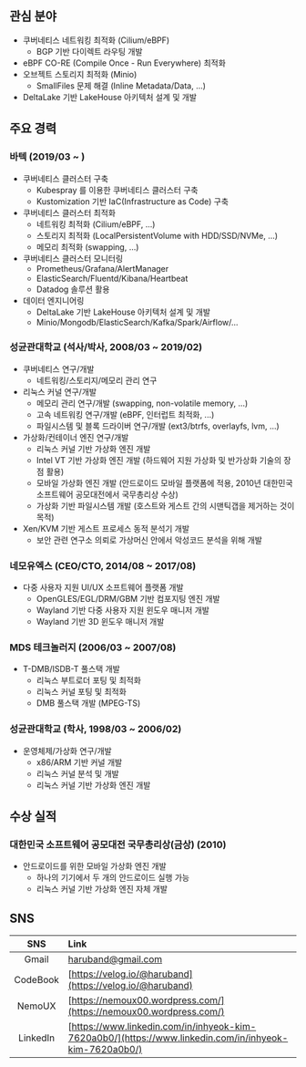 ## 관심 분야

- 쿠버네티스 네트워킹 최적화 (Cilium/eBPF)
  - BGP 기반 다이렉트 라우팅 개발
- eBPF CO-RE (Compile Once - Run Everywhere) 최적화
- 오브젝트 스토리지 최적화 (Minio)
  - SmallFiles 문제 해결 (Inline Metadata/Data, ...)
- DeltaLake 기반 LakeHouse 아키텍처 설계 및 개발

## 주요 경력

### 바텍 (2019/03 ~ )

- 쿠버네티스 클러스터 구축
  - Kubespray 를 이용한 쿠버네티스 클러스터 구축
  - Kustomization 기반 IaC(Infrastructure as Code) 구축
- 쿠버네티스 클러스터 최적화
  - 네트워킹 최적화 (Cilium/eBPF, ...)
  - 스토리지 최적화 (LocalPersistentVolume with HDD/SSD/NVMe, ...)
  - 메모리 최적화 (swapping, ...)
- 쿠버네티스 클러스터 모니터링
  - Prometheus/Grafana/AlertManager
  - ElasticSearch/Fluentd/Kibana/Heartbeat
  - Datadog 솔루션 활용
- 데이터 엔지니어링
  - DeltaLake 기반 LakeHouse 아키텍처 설계 및 개발
  - Minio/Mongodb/ElasticSearch/Kafka/Spark/Airflow/...

### 성균관대학교 (석사/박사, 2008/03 ~ 2019/02)

- 쿠버네티스 연구/개발
  - 네트워킹/스토리지/메모리 관리 연구
- 리눅스 커널 연구/개발
  - 메모리 관리 연구/개발 (swapping, non-volatile memory, ...)
  - 고속 네트워킹 연구/개발 (eBPF, 인터럽트 최적화, ...)
  - 파일시스템 및 블록 드라이버 연구/개발 (ext3/btrfs, overlayfs, lvm, ...)
- 가상화/컨테이너 엔진 연구/개발
  - 리눅스 커널 기반 가상화 엔진 개발
  - Intel VT 기반 가상화 엔진 개발 (하드웨어 지원 가상화 및 반가상화 기술의 장점 활용)
  - 모바일 가상화 엔진 개발 (안드로이드 모바일 플랫폼에 적용, 2010년 대한민국 소프트웨어 공모대전에서 국무총리상 수상)
  - 가상화 기반 파일시스템 개발 (호스트와 게스트 간의 시맨틱갭을 제거하는 것이 목적)
- Xen/KVM 기반 게스트 프로세스 동적 분석기 개발
  - 보안 관련 연구소 의뢰로 가상머신 안에서 악성코드 분석을 위해 개발

### 네모유엑스 (CEO/CTO, 2014/08 ~ 2017/08)

- 다중 사용자 지원 UI/UX 소프트웨어 플랫폼 개발
  - OpenGLES/EGL/DRM/GBM 기반 컴포지팅 엔진 개발
  - Wayland 기반 다중 사용자 지원 윈도우 매니저 개발
  - Wayland 기반 3D 윈도우 매니저 개발

### MDS 테크놀러지 (2006/03 ~ 2007/08)

- T-DMB/ISDB-T 풀스택 개발
  - 리눅스 부트로더 포팅 및 최적화
  - 리눅스 커널 포팅 및 최적화
  - DMB 풀스택 개발 (MPEG-TS)

### 성균관대학교 (학사, 1998/03 ~ 2006/02)

- 운영체제/가상화 연구/개발
  - x86/ARM 기반 커널 개발
  - 리눅스 커널 분석 및 개발
  - 리눅스 커널 기반 가상화 엔진 개발

## 수상 실적

### 대한민국 소프트웨어 공모대전 국무총리상(금상) (2010)

- 안드로이드를 위한 모바일 가상화 엔진 개발
  - 하나의 기기에서 두 개의 안드로이드 실행 가능
  - 리눅스 커널 기반 가상화 엔진 자체 개발

## SNS

|   SNS    | Link                                                                                                   |
| :------: | :----------------------------------------------------------------------------------------------------- |
|  Gmail   | [haruband@gmail.com](mailto:haruband@gmail.com)                                                        |
| CodeBook | [https://velog.io/@haruband](https://velog.io/@haruband)                                               |
|  NemoUX  | [https://nemoux00.wordpress.com/](https://nemoux00.wordpress.com/)                                     |
| LinkedIn | [https://www.linkedin.com/in/inhyeok-kim-7620a0b0/](https://www.linkedin.com/in/inhyeok-kim-7620a0b0/) |
